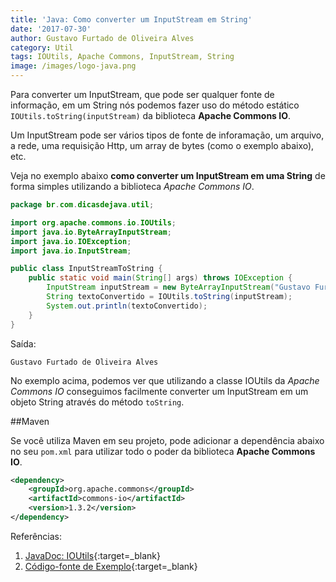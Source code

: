 ```yaml
---
title: 'Java: Como converter um InputStream em String'
date: '2017-07-30'
author: Gustavo Furtado de Oliveira Alves
category: Util
tags: IOUtils, Apache Commons, InputStream, String
image: /images/logo-java.png
---
```


Para converter um InputStream, que pode ser qualquer fonte de informação,
em um String nós podemos fazer uso do método estático `IOUtils.toString(inputStream)`
da biblioteca **Apache Commons IO**.

Um InputStream pode ser vários tipos de fonte de inforamação,
um arquivo, a rede, uma requisição Http, um array de bytes (como o exemplo abaixo), etc.

Veja no exemplo abaixo **como converter um InputStream em uma String**
de forma simples utilizando a biblioteca _Apache Commons IO_.

```java
package br.com.dicasdejava.util;

import org.apache.commons.io.IOUtils;
import java.io.ByteArrayInputStream;
import java.io.IOException;
import java.io.InputStream;

public class InputStreamToString {
	public static void main(String[] args) throws IOException {
		InputStream inputStream = new ByteArrayInputStream("Gustavo Furtado de Oliveira Alves".getBytes());
		String textoConvertido = IOUtils.toString(inputStream);
		System.out.println(textoConvertido);
	}
}
```

Saída:

```
Gustavo Furtado de Oliveira Alves
```

No exemplo acima, podemos ver que utilizando a classe IOUtils da _Apache Commons IO_
conseguimos facilmente converter um InputStream em um objeto String através do método `toString`.

##Maven

Se você utiliza Maven em seu projeto, pode adicionar a dependência
abaixo no seu `pom.xml` para utilizar todo o poder da biblioteca **Apache Commons IO**.

```xml
<dependency>
	<groupId>org.apache.commons</groupId>
	<artifactId>commons-io</artifactId>
	<version>1.3.2</version>
</dependency>
```

Referências:

1. [JavaDoc: IOUtils](https://commons.apache.org/proper/commons-io/javadocs/api-2.5/org/apache/commons/io/IOUtils.html){:target=\_blank}
2. [Código-fonte de Exemplo](https://github.com/gustavofoa/examples.dicasdejava.com.br/blob/master/src/br/com/dicasdejava/util/InputStreamToString.java){:target=\_blank}